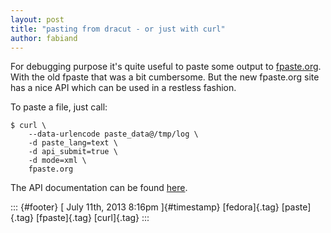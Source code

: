 ```yaml
---
layout: post
title: "pasting from dracut - or just with curl"
author: fabiand
---
```




For debugging purpose it's quite useful to paste some output to
[fpaste.org](http://www.fpaste.org). With the old fpaste that was a bit
cumbersome. But the new fpaste.org site has a nice API which can be used
in a restless fashion.

To paste a file, just call:

    $ curl \
        --data-urlencode paste_data@/tmp/log \
        -d paste_lang=text \
        -d api_submit=true \
        -d mode=xml \
        fpaste.org

The API documentation can be found
[here](http://www.fpaste.org/doc/api/).

::: {#footer}
[ July 11th, 2013 8:16pm ]{#timestamp} [fedora]{.tag} [paste]{.tag}
[fpaste]{.tag} [curl]{.tag}
:::

